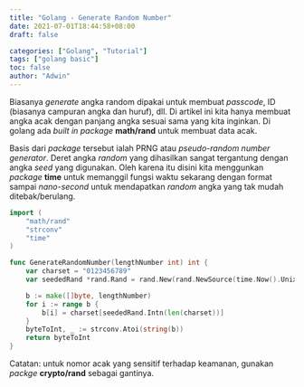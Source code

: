 ```yaml
---
title: "Golang - Generate Random Number"
date: 2021-07-01T18:44:58+08:00
draft: false

categories: ["Golang", "Tutorial"]
tags: ["golang basic"]
toc: false
author: "Adwin"
---
```

Biasanya _generate_ angka random dipakai untuk membuat _passcode_, ID (biasanya campuran angka dan huruf), dll. Di artikel ini kita hanya membuat angka acak dengan panjang angka sesuai sama yang kita inginkan. Di golang ada _built in_ _package_ **math/rand** untuk membuat data acak. 

Basis dari _package_ tersebut ialah PRNG atau _pseudo-random number generator_. Deret angka _random_ yang dihasilkan sangat tergantung dengan angka _seed_ yang digunakan. Oleh karena itu disini kita menggunkan _package_ **time** untuk memanggil fungsi waktu sekarang dengan format sampai _nano-second_ untuk mendapatkan _random_ angka yang tak mudah ditebak/berulang.

```go
import (
	"math/rand"
	"strconv"
	"time"
)

func GenerateRandomNumber(lengthNumber int) int {
	var charset = "0123456789"
	var seededRand *rand.Rand = rand.New(rand.NewSource(time.Now().UnixNano()))

	b := make([]byte, lengthNumber)
	for i := range b {
		b[i] = charset[seededRand.Intn(len(charset))]
	}
	byteToInt, _ := strconv.Atoi(string(b))
	return byteToInt
}
```
Catatan: untuk nomor acak yang sensitif terhadap keamanan, gunakan _packge_ **crypto/rand** sebagai gantinya.